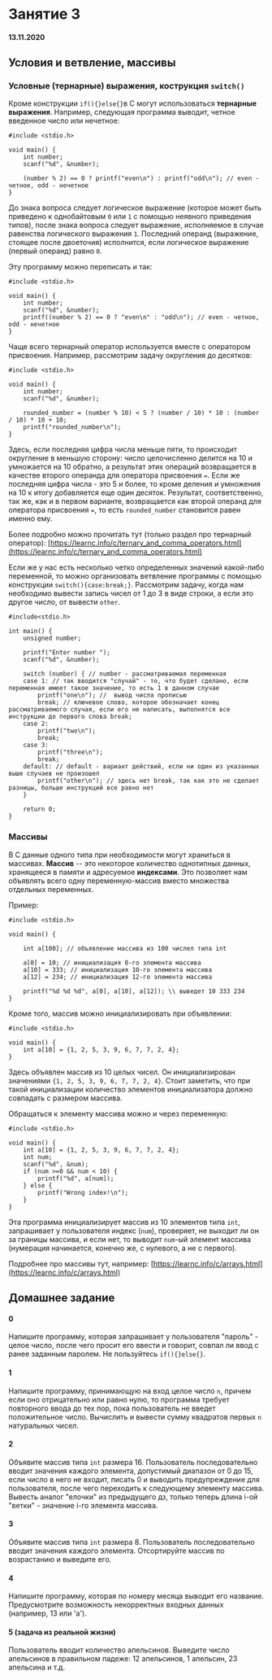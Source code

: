 # Занятие 3

#### 13.11.2020

## Условия и ветвление, массивы

### Условные (тернарные) выражения, кострукция `switch()`
Кроме конструкции `if(){}else{}`в C могут использоваться **тернарные выражения**. Например, следующая программа выводит, четное введенное число или нечетное:
```
#include <stdio.h>

void main() {
	int number;
	scanf("%d", &number);
	
	(number % 2) == 0 ? printf("even\n") : printf("odd\n"); // even - четное, odd - нечетное
}
```

До знака вопроса следует логическое выражение (которое может быть приведено к однобайтовым `0` или `1` с помощью неявного приведения типов), после знака вопроса следует выражение, исполняемое в случае равенства логического выражения `1`. Последний операнд (выражение, стоящее после двоеточия) исполнится, если логическое выражение (первый операнд) равно `0`.

Эту программу можно переписать и так:
```
#include <stdio.h>

void main() {
	int number;
	scanf("%d", &number);
	printf((number % 2) == 0 ? "even\n" : "odd\n"); // even - четное, odd - нечетное
}
```

Чаще всего тернарный оператор используется вместе с оператором присвоения. Например, рассмотрим задачу округления до десятков:
```
#include <stdio.h>

void main() {
	int number;
	scanf("%d", &number);
	
	rounded_number = (number % 10) < 5 ? (number / 10) * 10 : (number / 10) * 10 + 10; 
	printf("rounded_number\n");
}
```
Здесь, если последняя цифра числа меньше пяти, то происходит округление в меньшую сторону: число целочисленно делится на 10 и умножается на 10 обратно, а результат этих операций возвращается в качестве второго операнда для оператора присвоения `=`. Если же последняя цифра числа - это 5 и более, то кроме деления и умножения на 10 к итогу добавляется еще один десяток. Результат, соответственно, так же, как и в первом варианте, возвращается как второй операнд для оператора присвоения `=`, то есть `rounded_number` становится равен именно ему.

Более подробно можно прочитать тут (только раздел про тернарный оператор): [https://learnc.info/c/ternary_and_comma_operators.html](https://learnc.info/c/ternary_and_comma_operators.html)

Если же у нас есть несколько четко определенных значений какой-либо переменной, то можно организовать ветвление программы с помощью конструкции `switch(){case:break;}`. Рассмотрим задачу, когда нам необходимо вывести запись чисел от 1 до 3 в виде строки, а если это другое число, от вывести `other`.
```
#include<stdio.h>
 
int main() {
    unsigned number;
 
    printf("Enter number ");
    scanf("%d", &number);
 
    switch (number) { // number - рассматриваемая переменная
    case 1: // так вводится "случай" - то, что будет сделано, если переменная имеет такое значение, то есть 1 в данном случае
        printf("one\n"); //  вывод числа прописью
        break; // ключевое слово, которое обозначает конец рассматриваемого случая, если его не написать, выполнятся все инструкции до первого слова break;
    case 2:
        printf("two\n");
        break;
    case 3:
        printf("three\n");
        break;
    default: // default - вариант действий, если ни один из указанных выше случаев не произошел
        printf("other\n"); // здесь нет break, так как это не сделает разницы, больше инструкций все равно нет
    }
 
    return 0;
}
```

### Массивы
В C данные одного типа при необходимости могут храниться в массивах. **Массив** -- это некоторое количество однотипных данных, хранящееся в памяти и адресуемое **индексами**. Это позволяет нам объявлять всего одну переменную-массив вместо множества отдельных переменных.

Пример:
```
#include <stdio.h>
 
void main() {
 
    int a[100]; // объявление массива из 100 числел типа int
 
    a[0] = 10; // инициализация 0-го элемента массива
    a[10] = 333; // инициализация 10-го элемента массива
    a[12] = 234; // инициализация 12-го элемента массива
    
    printf("%d %d %d", a[0], a[10], a[12]); \\ выведет 10 333 234
}
```

Кроме того, массив можно инициализировать при объявлении:
```
#include <stdio.h>
 
void main() {
    int a[10] = {1, 2, 5, 3, 9, 6, 7, 7, 2, 4};
}
```
Здесь объявлен массив из 10 целых чисел. Он инициализирован значениями `{1, 2, 5, 3, 9, 6, 7, 7, 2, 4}`. Стоит заметить, что при такой инициализации количество элементов инициализатора должно совпадать с размером массива.

Обращаться к элементу массива можно и через переменную:
```
#include <stdio.h>
 
void main() {
    int a[10] = {1, 2, 5, 3, 9, 6, 7, 7, 2, 4};
	int num;
	scanf("%d", &num);
	if (num >=0 && num < 10) {
		printf("%d", a[num]);
	} else {
		printf("Wrong index!\n");
	}
}
```
Эта программа инициализирует массив из 10 элементов типа `int`, запрашивает у пользователя индекс (`num`), проверяет, не выходит ли он за границы массива, и если нет, то выводит `num`-ый элемент массива (нумерация начинается, конечно же, с нулевого, а не с первого).

Подробнее про массивы тут, например: [https://learnc.info/c/arrays.html](https://learnc.info/c/arrays.html)


## Домашнее задание

#### 0
Напишите программу, которая запрашивает у пользователя "пароль" - целое число, после чего просит его ввести и говорит, совпал ли ввод с ранее заданным паролем. Не пользуйтесь `if(){}else{}`.

#### 1
Напишите программу, принимающую на вход целое число `n`, причем если оно отрицательно или равно нулю, то программа требует повторного ввода до тех пор, пока пользователь не введет положительное число. Вычислить и вывести сумму квадратов первых `n` натуральных чисел.

#### 2
Объявите массив типа `int` размера 16. Пользователь последовательно вводит значения каждого элемента, допустимый диапазон от 0 до 15, если число в него не входит, писать 0 и выводить предупреждение для пользователя, после чего переходить к следующему элементу массива. Вывесть аналог "елочки" из предыдущего дз, только теперь длина i-ой "ветки" - значение i-го элемента массива.

#### 3
Объявите массив типа `int` размера 8. Пользователь последовательно вводит значения каждого элемента. Отсортируйте массив по возрастанию и выведите его.

#### 4
Напишите программу, которая по номеру месяца выводит его название. Предусмотрите возможность некорректных входных данных (например, 13 или 'a').

#### 5 (задача из реальной жизни)
Пользователь вводит количество апельсинов. Выведите число апельсинов в правильном падеже: 12 апельсинов, 1 апельсин, 23 апельсина и т.д.
